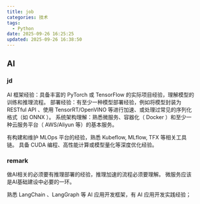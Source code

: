 ```yaml
---
title: job
categories: 技术
tags:
  - Python
date: 2025-09-26 16:25:25
updated: 2025-09-26 16:38:50
---
```



## AI

### **jd**
AI 框架经验：具备丰富的 PyTorch 或 TensorFlow 的实际项目经验，理解模型的训练和推理流程。
部署经验：有至少一种模型部署经验，例如将模型封装为 RESTful API 、使用 TensorRT/OpenVINO 等进行加速、或处理过常见的序列化格式（如 ONNX ）。
系统架构理解：熟悉微服务、容器化（ Docker ）和至少一种云服务平台（ AWS/Aliyun 等）的基本服务。

有构建和维护 MLOps 平台的经验，熟悉 Kubeflow, MLflow, TFX 等相关工具链。
具备 CUDA 编程、高性能计算或模型量化等深度优化经验。

### **remark**
做AI相关的必须要有推理部署的经验，推理加速的流程必须要理解。
微服务应该是AI基础建设中必要的一环。

熟悉 LangChain 、LangGraph 等 AI 应用开发框架，有 AI 应用开发实践经验；